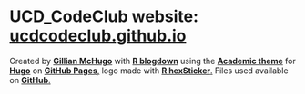 # UCD_CodeClub website: [**ucdcodeclub.github.io**](https://ucdcodeclub.github.io/) 

Created by [**Gillian McHugo**](https://gillianmchugo.github.io/) with [**R blogdown**](https://bookdown.org/yihui/blogdown/) using the [**Academic theme**](https://sourcethemes.com/academic/) for [**Hugo**](https://gohugo.io) on [**GitHub Pages**,](https://pages.github.com/) logo made with [**R hexSticker**.](https://github.com/GuangchuangYu/hexSticker)  Files used available on [**GitHub**.](https://github.com/gillianmchugo/UCD_CodeClub_website)

